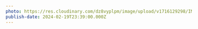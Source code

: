 ```yaml
---
photo: https://res.cloudinary.com/dz8vyplpm/image/upload/v1716129298/IMG_9022_qznnuz.jpg
publish-date: 2024-02-19T23:39:00.000Z
---
```

